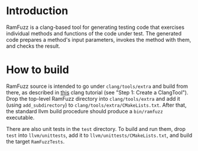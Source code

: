 # Introduction

RamFuzz is a clang-based tool for generating testing code that exercises individual methods and functions of the code under test.  The generated code prepares a method's input parameters, invokes the method with them, and checks the result.

# How to build

RamFuzz source is intended to go under `clang/tools/extra` and build from there, as described in [this](http://clang.llvm.org/docs/LibASTMatchersTutorial.html#step-1-create-a-clangtool) clang tutorial (see "Step 1: Create a ClangTool").  Drop the top-level RamFuzz directory into `clang/tools/extra` and add it (using `add_subdirectory`) to `clang/tools/extra/CMakeLists.txt`.  After that, the standard llvm build procedure should produce a `bin/ramfuzz` executable.

There are also unit tests in the `test` directory.  To build and run them, drop `test` into `llvm/unittests`, add it to `llvm/unittests/CMakeLists.txt`, and build the target `RamFuzzTests`.
